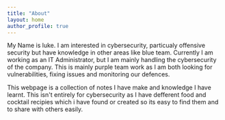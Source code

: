 ```yaml
---
title: "About"
layout: home
author_profile: true
---
```


My Name is luke. I am interested in cybersecurity, particualy offensive security but have knowledge in other areas like blue team. Currently I am working as an IT Administrator, but I am mainly handling the cybersecurity of the company. This is mainly purple team work as I am both looking for vulnerabilities, fixing issues and monitoring our defences.

This webpage is a collection of notes I have make and knowledge I have learnt. This isn't entirely for cybersecurity as I have defferent food and cocktail recipies which i have found or created so its easy to find them and to share with others easily.

[//]: # "Commentmain:"
  [//]: # (Comment- title: "Home")
    [//]: # (url: /)
 [//]: # ( - title: "Pentesting-Notes")
   [//]: # ( url: /pentest-index/)
  [//]: # ( title: "Web Pentesting")
    [//]: # (url: /Web_Index/)
  [//]: # (- title: "OSINT")
    [//]: # (url: /OSINT-Index/)
  [//]: # (- title: "Defensive")
    [//]: # (url: /Defensive_Index/)
  [//]: # (- title: "Writeups")
    [//]: # (url: /Writeup_Index/)
  [//]: # (- title: "Recipies")
    [//]: # (url: /Recipies-Index/)
  [//]: # (- title: "Cocktails")
    [//]: # (url: /Cocktail-Index/ ")
